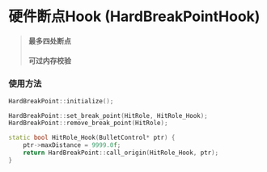 # 硬件断点Hook (HardBreakPointHook)
> #### 最多四处断点
> #### 可过内存校验
### 使用方法
``` C++
HardBreakPoint::initialize();

HardBreakPoint::set_break_point(HitRole, HitRole_Hook);
HardBreakPoint::remove_break_point(HitRole);

static bool HitRole_Hook(BulletControl* ptr) {
    ptr->maxDistance = 9999.0f;
    return HardBreakPoint::call_origin(HitRole_Hook, ptr);
}
```
